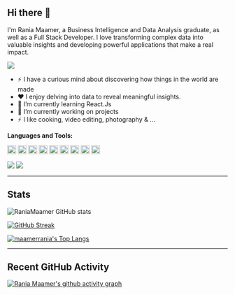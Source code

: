 ## Hi there 👋

I'm Rania Maamer, a Business Intelligence and Data Analysis graduate, as well as a Full Stack Developer. I love transforming complex data into valuable insights and developing powerful applications that make a real impact.

<a href="https://github.com/DenverCoder1/readme-typing-svg">
<img src="https://readme-typing-svg.herokuapp.com?lines=Data+Analyst;Full+Stack+Web+Developer&center=false&width=500&height=50">
</a>

- ⚡ I have a curious mind about discovering how things in the world are made
- ❤️ I enjoy delving into data to reveal meaningful insights.
- 🌱 I’m currently learning React.Js
- 🔭 I’m currently working on projects
- ⚡ I like cooking, video editing, photography & ... 

**Languages and Tools:** 

<code><img height="20" src="https://img.shields.io/badge/Python-FFD43B?style=for-the-badge&logo=python&logoColor=darkgreen"></code>
<code><img height="20" src="https://img.shields.io/badge/Jupyter-F37626.svg?&style=for-the-badge&logo=Jupyter&logoColor=white"></code>
<code><img height="20" src="https://img.shields.io/badge/Numpy-777BB4?style=for-the-badge&logo=numpy&logoColor=white"></code>
<code><img height="20" src="https://img.shields.io/badge/Pandas-2C2D72?style=for-the-badge&logo=pandas&logoColor=white"></code>
<code><img height="20" src="https://img.shields.io/badge/PyTorch-FFD43B?style=for-the-badge&logo=pytorch&logoColor=red"></code>
<code><img height="20" src="https://img.shields.io/badge/R-276DC3?style=for-the-badge&logo=r&logoColor=white"></code>
<code><img height="20" src="https://img.shields.io/badge/Git-F05032?style=for-the-badge&logo=git&logoColor=white"></code>
<code><img height="20" src="https://img.shields.io/badge/scikit_learn-F7931E?style=for-the-badge&logo=scikit-learn&logoColor=white"></code>
<code><img height="20" src="https://img.shields.io/badge/PowerBI-F2C811?style=for-the-badge&logo=powerbi&logoColor=white"></code>


![](https://komarev.com/ghpvc/?username=maamerrania)
![](https://badges.pufler.dev/visits/maamerrania/raniamaamer?color=black&logo=github&style=flat-square)

---------------------------------------------------------------------------------------------------------------
## Stats

![RaniaMaamer GitHub stats](https://github-readme-stats.vercel.app/api?username=raniamaamer&show-icons=true&theme=radical)

[![GitHub Streak](https://streak-stats.demolab.com/?user=raniamaamer&theme=dark)](https://git.io/streak-stats)

[![maamerrania's Top Langs](https://github-readme-stats.vercel.app/api/top-langs/?username=raniamaamer&layout=compact&theme=radical)](https://github.com/anuraghazra/github-readme-stats)

---------------------------------------------------------------------------------------------------------------
## Recent GitHub Activity

[![Rania Maamer's github activity graph](https://github-readme-activity-graph.vercel.app/graph?username=raniamaamer&theme=react)](https://github.com/ashutosh00710/github-readme-activity-graph)
   